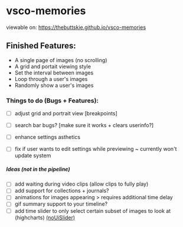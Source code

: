 # vsco-memories

viewable on:
https://thebuttskie.github.io/vsco-memories

## Finished Features:
- A single page of images (no scrolling)
- A grid and portait viewing style 
- Set the interval between images
- Loop through a user's images
- Randomly show a user's images


### Things to do (Bugs + Features):
- [ ] adjust grid and portrait view [breakpoints]
- [ ] search bar bugs? [make sure it works + clears userinfo?]
- [ ] enhance settings asthetics
- [ ] fix if user wants to edit settings while previewing ~ currently won't update system


##### Ideas (not in the pipeline)
- [ ] add waiting during video clips (allow clips to fully play)
- [ ] add support for collections + journals?
- [ ] animations for images appearing > requires additional time delay
- [ ] gif summary support to your timeline?
- [ ] add time slider to only select certain subset of images to look at (highcharts) [(noUiSlider)](https://stackoverflow.com/questions/4753946/html5-slider-with-two-inputs-possible)
